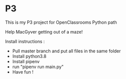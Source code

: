 # P3

This is my P3 project for OpenClassrooms Python path

Help MacGyver getting out of a maze!

Install instructions :

- Pull master branch and put all files in the same folder
- Install python3.8
- Install pipenv
- run "pipenv run main.py"
- Have fun !

